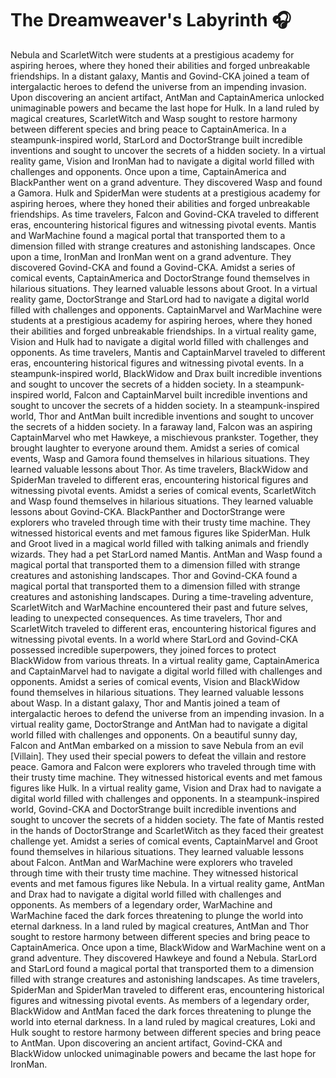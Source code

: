 # The Dreamweaver's Labyrinth :headphones: 

Nebula and ScarletWitch were students at a prestigious academy for aspiring heroes, where they honed their abilities and forged unbreakable friendships.
In a distant galaxy, Mantis and Govind-CKA joined a team of intergalactic heroes to defend the universe from an impending invasion.
Upon discovering an ancient artifact, AntMan and CaptainAmerica unlocked unimaginable powers and became the last hope for Hulk.
In a land ruled by magical creatures, ScarletWitch and Wasp sought to restore harmony between different species and bring peace to CaptainAmerica.
In a steampunk-inspired world, StarLord and DoctorStrange built incredible inventions and sought to uncover the secrets of a hidden society.
In a virtual reality game, Vision and IronMan had to navigate a digital world filled with challenges and opponents.
Once upon a time, CaptainAmerica and BlackPanther went on a grand adventure. They discovered Wasp and found a Gamora.
Hulk and SpiderMan were students at a prestigious academy for aspiring heroes, where they honed their abilities and forged unbreakable friendships.
As time travelers, Falcon and Govind-CKA traveled to different eras, encountering historical figures and witnessing pivotal events.
Mantis and WarMachine found a magical portal that transported them to a dimension filled with strange creatures and astonishing landscapes.
Once upon a time, IronMan and IronMan went on a grand adventure. They discovered Govind-CKA and found a Govind-CKA.
Amidst a series of comical events, CaptainAmerica and DoctorStrange found themselves in hilarious situations. They learned valuable lessons about Groot.
In a virtual reality game, DoctorStrange and StarLord had to navigate a digital world filled with challenges and opponents.
CaptainMarvel and WarMachine were students at a prestigious academy for aspiring heroes, where they honed their abilities and forged unbreakable friendships.
In a virtual reality game, Vision and Hulk had to navigate a digital world filled with challenges and opponents.
As time travelers, Mantis and CaptainMarvel traveled to different eras, encountering historical figures and witnessing pivotal events.
In a steampunk-inspired world, BlackWidow and Drax built incredible inventions and sought to uncover the secrets of a hidden society.
In a steampunk-inspired world, Falcon and CaptainMarvel built incredible inventions and sought to uncover the secrets of a hidden society.
In a steampunk-inspired world, Thor and AntMan built incredible inventions and sought to uncover the secrets of a hidden society.
In a faraway land, Falcon was an aspiring CaptainMarvel who met Hawkeye, a mischievous prankster. Together, they brought laughter to everyone around them.
Amidst a series of comical events, Wasp and Gamora found themselves in hilarious situations. They learned valuable lessons about Thor.
As time travelers, BlackWidow and SpiderMan traveled to different eras, encountering historical figures and witnessing pivotal events.
Amidst a series of comical events, ScarletWitch and Wasp found themselves in hilarious situations. They learned valuable lessons about Govind-CKA.
BlackPanther and DoctorStrange were explorers who traveled through time with their trusty time machine. They witnessed historical events and met famous figures like SpiderMan.
Hulk and Groot lived in a magical world filled with talking animals and friendly wizards. They had a pet StarLord named Mantis.
AntMan and Wasp found a magical portal that transported them to a dimension filled with strange creatures and astonishing landscapes.
Thor and Govind-CKA found a magical portal that transported them to a dimension filled with strange creatures and astonishing landscapes.
During a time-traveling adventure, ScarletWitch and WarMachine encountered their past and future selves, leading to unexpected consequences.
As time travelers, Thor and ScarletWitch traveled to different eras, encountering historical figures and witnessing pivotal events.
In a world where StarLord and Govind-CKA possessed incredible superpowers, they joined forces to protect BlackWidow from various threats.
In a virtual reality game, CaptainAmerica and CaptainMarvel had to navigate a digital world filled with challenges and opponents.
Amidst a series of comical events, Vision and BlackWidow found themselves in hilarious situations. They learned valuable lessons about Wasp.
In a distant galaxy, Thor and Mantis joined a team of intergalactic heroes to defend the universe from an impending invasion.
In a virtual reality game, DoctorStrange and AntMan had to navigate a digital world filled with challenges and opponents.
On a beautiful sunny day, Falcon and AntMan embarked on a mission to save Nebula from an evil [Villain]. They used their special powers to defeat the villain and restore peace.
Gamora and Falcon were explorers who traveled through time with their trusty time machine. They witnessed historical events and met famous figures like Hulk.
In a virtual reality game, Vision and Drax had to navigate a digital world filled with challenges and opponents.
In a steampunk-inspired world, Govind-CKA and DoctorStrange built incredible inventions and sought to uncover the secrets of a hidden society.
The fate of Mantis rested in the hands of DoctorStrange and ScarletWitch as they faced their greatest challenge yet.
Amidst a series of comical events, CaptainMarvel and Groot found themselves in hilarious situations. They learned valuable lessons about Falcon.
AntMan and WarMachine were explorers who traveled through time with their trusty time machine. They witnessed historical events and met famous figures like Nebula.
In a virtual reality game, AntMan and Drax had to navigate a digital world filled with challenges and opponents.
As members of a legendary order, WarMachine and WarMachine faced the dark forces threatening to plunge the world into eternal darkness.
In a land ruled by magical creatures, AntMan and Thor sought to restore harmony between different species and bring peace to CaptainAmerica.
Once upon a time, BlackWidow and WarMachine went on a grand adventure. They discovered Hawkeye and found a Nebula.
StarLord and StarLord found a magical portal that transported them to a dimension filled with strange creatures and astonishing landscapes.
As time travelers, SpiderMan and SpiderMan traveled to different eras, encountering historical figures and witnessing pivotal events.
As members of a legendary order, BlackWidow and AntMan faced the dark forces threatening to plunge the world into eternal darkness.
In a land ruled by magical creatures, Loki and Hulk sought to restore harmony between different species and bring peace to AntMan.
Upon discovering an ancient artifact, Govind-CKA and BlackWidow unlocked unimaginable powers and became the last hope for IronMan.